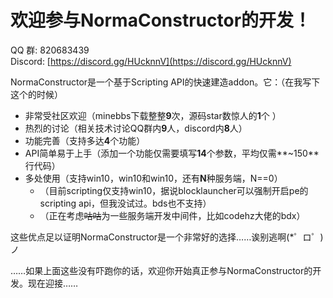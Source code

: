# 欢迎参与NormaConstructor的开发！

QQ 群: 820683439  
Discord: [https://discord.gg/HUcknnV](https://discord.gg/HUcknnV)



NormaConstructor是一个基于Scripting API的快速建造addon。它：（在我写下这个的时候）

* 非常受社区欢迎（minebbs下载整整**9**次，源码star数惊人的**1**个 ）
* 热烈的讨论（相关技术讨论QQ群内**9**人，discord内**8**人）
* 功能完善（支持多达**4**个功能）
* API简单易于上手（添加一个功能仅需要填写**14**个参数，平均仅需**~150**行代码）
* 多处使用（支持win10，win10和win10，还有**N**种服务端，N==0）
  * （目前scripting仅支持win10，据说blocklauncher可以强制开启pe的scripting api，但我没试过。bds也不支持）
  * （正在考虑~~咕咕~~为一些服务端开发中间件，比如codehz大佬的bdx）

这些优点足以证明NormaConstructor是一个非常好的选择……诶别逃啊\(\*゜ロ゜\)ノ

……如果上面这些没有吓跑你的话，欢迎你开始真正参与NormaConstructor的开发。现在迎接……







